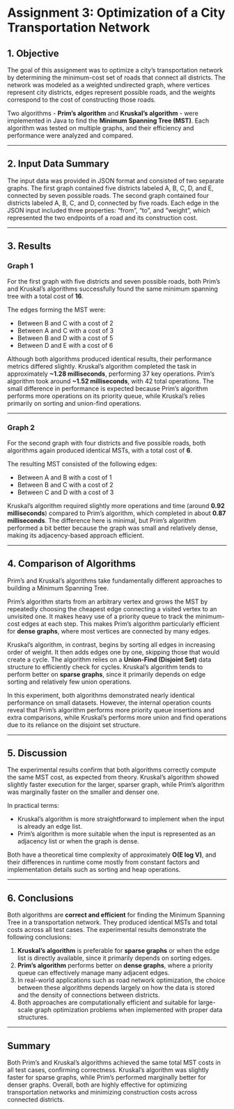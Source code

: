 
# Assignment 3: Optimization of a City Transportation Network

## **1. Objective**

The goal of this assignment was to optimize a city’s transportation network by determining the minimum-cost set of roads that connect all districts.
The network was modeled as a weighted undirected graph, where vertices represent city districts, edges represent possible roads, and the weights correspond to the cost of constructing those roads.

Two algorithms - **Prim’s algorithm** and **Kruskal’s algorithm** - were implemented in Java to find the **Minimum Spanning Tree (MST)**.
Each algorithm was tested on multiple graphs, and their efficiency and performance were analyzed and compared.

---

## **2. Input Data Summary**

The input data was provided in JSON format and consisted of two separate graphs.
The first graph contained five districts labeled A, B, C, D, and E, connected by seven possible roads.
The second graph contained four districts labeled A, B, C, and D, connected by five roads.
Each edge in the JSON input included three properties: “from”, “to”, and “weight”, which represented the two endpoints of a road and its construction cost.

---

## **3. Results**

### **Graph 1**

For the first graph with five districts and seven possible roads, both Prim’s and Kruskal’s algorithms successfully found the same minimum spanning tree with a total cost of **16**.

The edges forming the MST were:

* Between B and C with a cost of 2
* Between A and C with a cost of 3
* Between B and D with a cost of 5
* Between D and E with a cost of 6

Although both algorithms produced identical results, their performance metrics differed slightly.
Kruskal’s algorithm completed the task in approximately **~1.28 milliseconds**, performing 37 key operations.
Prim’s algorithm took around **~1.52 milliseconds**, with 42 total operations.
The small difference in performance is expected because Prim’s algorithm performs more operations on its priority queue, while Kruskal’s relies primarily on sorting and union-find operations.

---

### **Graph 2**

For the second graph with four districts and five possible roads, both algorithms again produced identical MSTs, with a total cost of **6**.

The resulting MST consisted of the following edges:

* Between A and B with a cost of 1
* Between B and C with a cost of 2
* Between C and D with a cost of 3

Kruskal’s algorithm required slightly more operations and time (around **0.92 milliseconds**) compared to Prim’s algorithm, which completed in about **0.87 milliseconds**.
The difference here is minimal, but Prim’s algorithm performed a bit better because the graph was small and relatively dense, making its adjacency-based approach efficient.

---

## **4. Comparison of Algorithms**

Prim’s and Kruskal’s algorithms take fundamentally different approaches to building a Minimum Spanning Tree.

Prim’s algorithm starts from an arbitrary vertex and grows the MST by repeatedly choosing the cheapest edge connecting a visited vertex to an unvisited one.
It makes heavy use of a priority queue to track the minimum-cost edges at each step.
This makes Prim’s algorithm particularly efficient for **dense graphs**, where most vertices are connected by many edges.

Kruskal’s algorithm, in contrast, begins by sorting all edges in increasing order of weight.
It then adds edges one by one, skipping those that would create a cycle.
The algorithm relies on a **Union-Find (Disjoint Set)** data structure to efficiently check for cycles.
Kruskal’s algorithm tends to perform better on **sparse graphs**, since it primarily depends on edge sorting and relatively few union operations.

In this experiment, both algorithms demonstrated nearly identical performance on small datasets.
However, the internal operation counts reveal that Prim’s algorithm performs more priority queue insertions and extra comparisons, while Kruskal’s performs more union and find operations due to its reliance on the disjoint set structure.

---

## **5. Discussion**

The experimental results confirm that both algorithms correctly compute the same MST cost, as expected from theory.
Kruskal’s algorithm showed slightly faster execution for the larger, sparser graph, while Prim’s algorithm was marginally faster on the smaller and denser one.

In practical terms:

* Kruskal’s algorithm is more straightforward to implement when the input is already an edge list.
* Prim’s algorithm is more suitable when the input is represented as an adjacency list or when the graph is dense.

Both have a theoretical time complexity of approximately **O(E log V)**, and their differences in runtime come mostly from constant factors and implementation details such as sorting and heap operations.

---

## **6. Conclusions**

Both algorithms are **correct and efficient** for finding the Minimum Spanning Tree in a transportation network.
They produced identical MSTs and total costs across all test cases.
The experimental results demonstrate the following conclusions:

1. **Kruskal’s algorithm** is preferable for **sparse graphs** or when the edge list is directly available, since it primarily depends on sorting edges.
2. **Prim’s algorithm** performs better on **dense graphs**, where a priority queue can effectively manage many adjacent edges.
3. In real-world applications such as road network optimization, the choice between these algorithms depends largely on how the data is stored and the density of connections between districts.
4. Both approaches are computationally efficient and suitable for large-scale graph optimization problems when implemented with proper data structures.

---

## **Summary**

Both Prim’s and Kruskal’s algorithms achieved the same total MST costs in all test cases, confirming correctness.
Kruskal’s algorithm was slightly faster for sparse graphs, while Prim’s performed marginally better for denser graphs.
Overall, both are highly effective for optimizing transportation networks and minimizing construction costs across connected districts.
